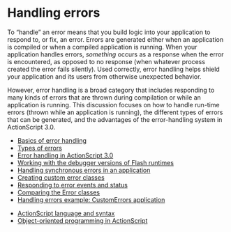 # Handling errors

<div>

To “handle” an error means that you build logic into your application to respond
to, or fix, an error. Errors are generated either when an application is
compiled or when a compiled application is running. When your application
handles errors, _something_ occurs as a response when the error is encountered,
as opposed to no response (when whatever process created the error fails
silently). Used correctly, error handling helps shield your application and its
users from otherwise unexpected behavior.

However, error handling is a broad category that includes responding to many
kinds of errors that are thrown during compilation or while an application is
running. This discussion focuses on how to handle run-time errors (thrown while
an application is running), the different types of errors that can be generated,
and the advantages of the error-handling system in ActionScript 3.0.

- [Basics of error handling](./basics-of-error-handling.md)
- [Types of errors](./types-of-errors.md)
- [Error handling in ActionScript 3.0](./error-handling-in-actionscript-3.0.md)
- [Working with the debugger versions of Flash runtimes](./working-with-the-debugger-versions-of-flash-runtimes.md)
- [Handling synchronous errors in an application](./handling-synchronous-errors-in-an-application.md)
- [Creating custom error classes](./creating-custom-error-classes.md)
- [Responding to error events and status](./responding-to-error-events-and-status.md)
- [Comparing the Error classes](./comparing-the-error-classes.md)
- [Handling errors example: CustomErrors application](./handling-errors-example-custom-errors-application.md)

</div>

- [ActionScript language and syntax](http://help.adobe.com/en_US/as3/learn/WS5b3ccc516d4fbf351e63e3d118a9b90204-7ec7.html)
- [Object-oriented programming in ActionScript](http://help.adobe.com/en_US/as3/learn/WS5b3ccc516d4fbf351e63e3d118a9b90204-7ec0.html)
